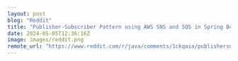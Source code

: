 ```yaml
---
layout: post
blog: "Reddit"
title: "Publisher-Subscriber Pattern using AWS SNS and SQS in Spring Boot"
date: 2024-05-05T12:36:16Z
image: images/reddit.png
remote_url: "https://www.reddit.com/r/java/comments/1ckqaia/publishersubscriber_pattern_using_aws_sns_and_sqs/"
---
```

